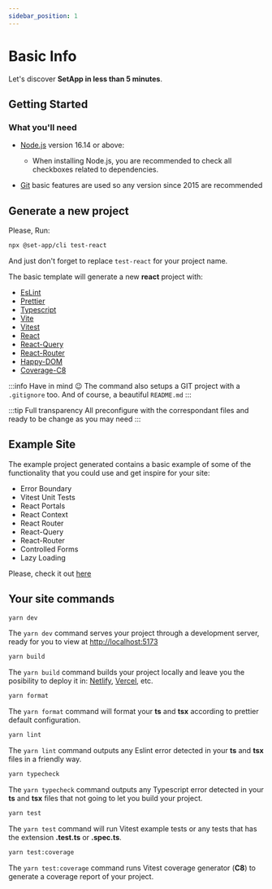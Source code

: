 ```yaml
---
sidebar_position: 1
---
```


# Basic Info

Let's discover **SetApp in less than 5 minutes**.

## Getting Started

### What you'll need

- [Node.js](https://nodejs.org/en/download/) version 16.14 or above:
  - When installing Node.js, you are recommended to check all checkboxes related to dependencies.

- [Git](https://git-scm.com/downloads) basic features are used so any version since 2015 are recommended

## Generate a new project

Please, Run:

```bash
npx @set-app/cli test-react
```

And just don't forget to replace `test-react` for your project name.

The basic template will generate a new **react** project with:

- [EsLint](https://eslint.org)
- [Prettier](https://prettier.io)
- [Typescript](https://www.typescriptlang.org)
- [Vite](https://vitejs.dev)
- [Vitest](https://vitest.dev)
- [React](https://reactjs.org)
- [React-Query](https://react-query-v3.tanstack.com)
- [React-Router](https://reactrouter.com/en/main)
- [Happy-DOM](https://github.com/capricorn86/happy-dom)
- [Coverage-C8](https://www.npmjs.com/package/@vitest/coverage-c8)

:::info Have in mind 😉
The command also setups a GIT project with a `.gitignore` too. And of course, a beautiful `README.md`
:::

:::tip Full transparency
All preconfigure with the correspondant files and ready to be change as you may need
:::

## Example Site

The example project generated contains a basic example of some of the functionality that you could use and get inspire for your site:

- Error Boundary
- Vitest Unit Tests
- React Portals
- React Context
- React Router
- React-Query
- React-Router
- Controlled Forms
- Lazy Loading

Please, check it out [here](https://stupendous-meerkat-980ca8.netlify.app)

## Your site commands

```bash
yarn dev
```

The `yarn dev` command serves your project through a development server, ready for you to view at [http://localhost:5173](http://localhost:5173)

```bash
yarn build
```

The `yarn build` command builds your project locally and leave you the posibility to deploy it in: [Netlify](https://www.netlify.com), [Vercel](https://vercel.com), etc.

```bash
yarn format
```

The `yarn format` command will format your **ts** and **tsx** according to prettier default configuration.

```bash
yarn lint
```

The `yarn lint` command outputs any Eslint error detected in your **ts** and **tsx** files in a friendly way.

```bash
yarn typecheck
```

The `yarn typecheck` command outputs any Typescript error detected in your **ts** and **tsx** files that not going to let you build your project.

```bash
yarn test
```

The `yarn test` command will run Vitest example tests or any tests that has the extension **.test.ts** or **.spec.ts**.

```bash
yarn test:coverage
```

The `yarn test:coverage` command runs Vitest coverage generator (**C8**) to generate a coverage report of your project.
